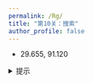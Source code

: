 ```yaml
---
permalink: /Rg/
title: "第10关：搜索"
author_profile: false
---
```


- 29.655, 91.120
  
<details>
  <summary>提示</summary>
  <p>这一关的提示是：地球</p>
</details>